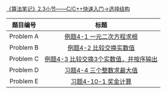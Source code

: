 [《算法笔记》2.3小节——C/C++快速入门->选择结构](http://codeup.cn/contest.php?cid=100000567)

|  题目编号  |                             标题                             |
| :--------: | :----------------------------------------------------------: |
| Problem  A | [例题4-1 一元二次方程求根](http://codeup.cn/problem.php?cid=100000567&pid=0) |
| Problem  B | [例题4-2 比较交换实数值](http://codeup.cn/problem.php?cid=100000567&pid=1) |
| Problem  C | [例题4-3 比较交换3个实数值，并按序输出](http://codeup.cn/problem.php?cid=100000567&pid=2) |
| Problem  D | [习题4-4 三个整数求最大值](http://codeup.cn/problem.php?cid=100000567&pid=3) |
| Problem  E | [习题4-10-1 奖金计算](http://codeup.cn/problem.php?cid=100000567&pid=4) |

